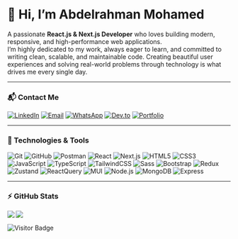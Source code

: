 # 👋 Hi, I’m **Abdelrahman Mohamed**  
A passionate **React.js & Next.js Developer** who loves building modern, responsive, and high-performance web applications.  
I’m highly dedicated to my work, always eager to learn, and committed to writing clean, scalable, and maintainable code.
Creating beautiful user experiences and solving real-world problems through technology is what drives me every single day.


---

### 📬 Contact Me
[![LinkedIn](https://img.shields.io/badge/LinkedIn-0A66C2?style=flat-square&logo=linkedin&logoColor=white)](https://www.linkedin.com/in/abdelrahman-mohamed-47416125b)
[![Email](https://img.shields.io/badge/Email-D14836?style=flat-square&logo=gmail&logoColor=white)](mailto:abdelrahmaniphone2@gmail.com)
[![WhatsApp](https://img.shields.io/badge/WhatsApp-25D366?style=flat-square&logo=whatsapp&logoColor=white)](https://wa.me/201026262042)
[![Dev.to](https://img.shields.io/badge/Dev.to-000000?style=flat-square&logo=dev.to&logoColor=white)](https://dev.to/YOUR_DEVTO)
[![Portfolio](https://img.shields.io/badge/Portfolio-FF7139?style=flat-square&logo=firefox&logoColor=white)](https://your-portfolio-link.com)

---

### 🚀 Technologies & Tools
![Git](https://img.shields.io/badge/-Git-black?style=flat-square&logo=git)
![GitHub](https://img.shields.io/badge/-GitHub-181717?style=flat-square&logo=github)
![Postman](https://img.shields.io/badge/Postman-black?style=flat-square&logo=postman)
![React](https://img.shields.io/badge/React-20232A?style=flat-square&logo=react)
![Next.js](https://img.shields.io/badge/Next.js-000000?style=flat-square&logo=nextdotjs)
![HTML5](https://img.shields.io/badge/HTML5-E34F26?style=flat-square&logo=html5&logoColor=white)
![CSS3](https://img.shields.io/badge/CSS3-1572B6?style=flat-square&logo=css3)
![JavaScript](https://img.shields.io/badge/JavaScript-323330?style=flat-square&logo=javascript)
![TypeScript](https://img.shields.io/badge/TypeScript-007ACC?style=flat-square&logo=typescript)
![TailwindCSS](https://img.shields.io/badge/Tailwind_CSS-38B2AC?style=flat-square&logo=tailwind-css)
![Sass](https://img.shields.io/badge/Sass-CC6699?style=flat-square&logo=sass)
![Bootstrap](https://img.shields.io/badge/Bootstrap-563D7C?style=flat-square&logo=bootstrap)
![Redux](https://img.shields.io/badge/Redux-593D88?style=flat-square&logo=redux)
![Zustand](https://img.shields.io/badge/Zustand-764ABC?style=flat-square&logo=zustand)
![ReactQuery](https://img.shields.io/badge/React_Query-FF4154?style=flat-square&logo=react-query)
![MUI](https://img.shields.io/badge/MUI-007FFF?style=flat-square&logo=mui)
![Node.js](https://img.shields.io/badge/Node.js-43853D?style=flat-square&logo=node.js)
![MongoDB](https://img.shields.io/badge/MongoDB-4EA94B?style=flat-square&logo=mongodb)
![Express](https://img.shields.io/badge/Express.js-404D59?style=flat-square&logo=express)

---

### ⚡ GitHub Stats
<img align="left" src="https://github-readme-stats.vercel.app/api?username=AbdelrahmanMohamed-sa3oor&show_icons=true&count_private=true&theme=gruvbox" />
<img src="https://github-readme-stats.vercel.app/api/top-langs/?username=AbdelrahmanMohamed-sa3oor&layout=compact&count_private=true&theme=gruvbox" />

![Visitor Badge](https://visitor-badge.laobi.icu/badge?page_id=AbdelrahmanMohamed-sa3oor.AbdelrahmanMohamed-sa3oor)
